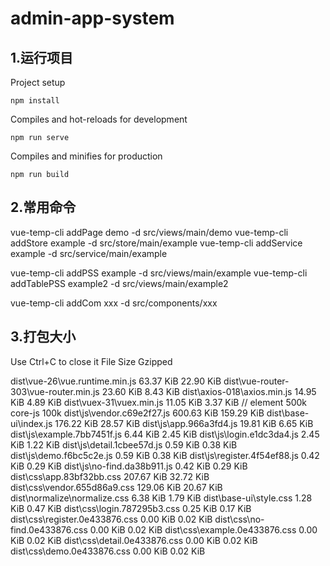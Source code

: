 # admin-app-system

## 1.运行项目

Project setup

```
npm install
```

Compiles and hot-reloads for development

```
npm run serve
```

Compiles and minifies for production

```
npm run build
```



## 2.常用命令

vue-temp-cli addPage demo -d src/views/main/demo
vue-temp-cli addStore example -d src/store/main/example
vue-temp-cli addService example -d src/service/main/example

vue-temp-cli addPSS example -d src/views/main/example
vue-temp-cli addTablePSS example2 -d src/views/main/example2

vue-temp-cli addCom xxx -d src/components/xxx


## 3.打包大小

Use Ctrl+C to close it
  File                                     Size             Gzipped

  dist\vue-26\vue.runtime.min.js           63.37 KiB        22.90 KiB
  dist\vue-router-303\vue-router.min.js    23.60 KiB        8.43 KiB
  dist\axios-018\axios.min.js              14.95 KiB        4.89 KiB
  dist\vuex-31\vuex.min.js                 11.05 KiB        3.37 KiB
  // element 500k   core-js 100k
  dist\js\vendor.c69e2f27.js               600.63 KiB       159.29 KiB
  dist\base-ui\index.js                    176.22 KiB       28.57 KiB
  dist\js\app.966a3fd4.js                  19.81 KiB        6.65 KiB
  dist\js\example.7bb7451f.js              6.44 KiB         2.45 KiB
  dist\js\login.e1dc3da4.js                2.45 KiB         1.22 KiB
  dist\js\detail.1cbee57d.js               0.59 KiB         0.38 KiB
  dist\js\demo.f6bc5c2e.js                 0.59 KiB         0.38 KiB
  dist\js\register.4f54ef88.js             0.42 KiB         0.29 KiB
  dist\js\no-find.da38b911.js              0.42 KiB         0.29 KiB
  dist\css\app.83bf32bb.css                207.67 KiB       32.72 KiB
  dist\css\vendor.655d86a9.css             129.06 KiB       20.67 KiB
  dist\normalize\normalize.css             6.38 KiB         1.79 KiB
  dist\base-ui\style.css                   1.28 KiB         0.47 KiB
  dist\css\login.787295b3.css              0.25 KiB         0.17 KiB
  dist\css\register.0e433876.css           0.00 KiB         0.02 KiB
  dist\css\no-find.0e433876.css            0.00 KiB         0.02 KiB
  dist\css\example.0e433876.css            0.00 KiB         0.02 KiB
  dist\css\detail.0e433876.css             0.00 KiB         0.02 KiB
  dist\css\demo.0e433876.css               0.00 KiB         0.02 KiB


